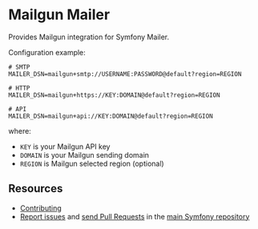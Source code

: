 Mailgun Mailer
==============

Provides Mailgun integration for Symfony Mailer.

Configuration example:

```env
# SMTP
MAILER_DSN=mailgun+smtp://USERNAME:PASSWORD@default?region=REGION

# HTTP
MAILER_DSN=mailgun+https://KEY:DOMAIN@default?region=REGION

# API
MAILER_DSN=mailgun+api://KEY:DOMAIN@default?region=REGION
```

where:
 - `KEY` is your Mailgun API key
 - `DOMAIN` is your Mailgun sending domain
 - `REGION` is Mailgun selected region (optional)

Resources
---------

 * [Contributing](https://symfony.com/doc/current/contributing/index.html)
 * [Report issues](https://github.com/symfony/symfony/issues) and
   [send Pull Requests](https://github.com/symfony/symfony/pulls)
   in the [main Symfony repository](https://github.com/symfony/symfony)
